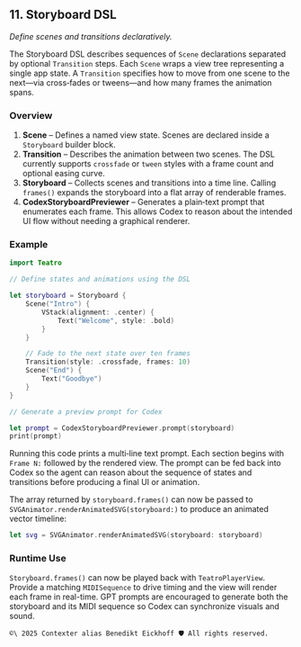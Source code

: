 ## 11. Storyboard DSL

_Define scenes and transitions declaratively._

The Storyboard DSL describes sequences of `Scene` declarations separated by optional `Transition` steps.  Each `Scene` wraps a view tree representing a single app state.  A `Transition` specifies how to move from one scene to the next—via cross‑fades or tweens—and how many frames the animation spans.

### Overview

1. **Scene** – Defines a named view state.  Scenes are declared inside a `Storyboard` builder block.
2. **Transition** – Describes the animation between two scenes.  The DSL currently supports `crossfade` or `tween` styles with a frame count and optional easing curve.
3. **Storyboard** – Collects scenes and transitions into a time line.  Calling `frames()` expands the storyboard into a flat array of renderable frames.
4. **CodexStoryboardPreviewer** – Generates a plain‑text prompt that enumerates each frame.  This allows Codex to reason about the intended UI flow without needing a graphical renderer.

### Example

```swift
import Teatro

// Define states and animations using the DSL

let storyboard = Storyboard {
    Scene("Intro") {
        VStack(alignment: .center) {
            Text("Welcome", style: .bold)
        }
    }

    // Fade to the next state over ten frames
    Transition(style: .crossfade, frames: 10)
    Scene("End") {
        Text("Goodbye")
    }
}

// Generate a preview prompt for Codex

let prompt = CodexStoryboardPreviewer.prompt(storyboard)
print(prompt)
```

Running this code prints a multi‑line text prompt.  Each section begins with `Frame N:` followed by the rendered view.  The prompt can be fed back into Codex so the agent can reason about the sequence of states and transitions before producing a final UI or animation.

The array returned by `storyboard.frames()` can now be passed to
`SVGAnimator.renderAnimatedSVG(storyboard:)` to produce an animated vector
timeline:

```swift
let svg = SVGAnimator.renderAnimatedSVG(storyboard: storyboard)
```

### Runtime Use

`Storyboard.frames()` can now be played back with `TeatroPlayerView`. Provide a
matching `MIDISequence` to drive timing and the view will render each frame in
real-time. GPT prompts are encouraged to generate both the storyboard and its
MIDI sequence so Codex can synchronize visuals and sound.




``````text
©\ 2025 Contexter alias Benedikt Eickhoff 🛡️ All rights reserved.
``````
